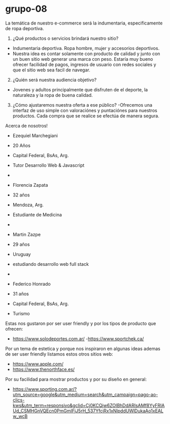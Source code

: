 # grupo-08


La temática de nuestro e-commerce será la indumentaria, especificamente de ropa deportiva.


1. ¿Qué productos o servicios brindará nuestro sitio?  
 - Indumentaria deportiva. Ropa hombre, mujer y accesorios deportivos. 
 -  Nuestra idea es contar solamente con producto de calidad y junto con un buen sitio web generar una marca con peso. Estaría muy bueno ofrecer facilidad de pagos, ingresos de usuario con redes sociales y que el sitio web sea facil de navegar.

2. ¿Quién será nuestra audiencia
objetivo? 
- Jovenes y adultos principalmente que disfruten de el deporte, la naturaleza y la ropa de buena calidad.


3. ¿Cómo ajustaremos nuestra oferta a ese público?
-Ofrecemos una interfaz de uso simple con valoraciónes y puntaciónes para nuestros productos. Cada compra que se realice se efectúa de manera segura.



Acerca de nosotros!


- Ezequiel Marchegiani
- 20 Años
- Capital Federal, BsAs, Arg.
- Tutor Desarrollo Web & Javascript

-
- Florencia Zapata
- 32 años
- Mendoza, Arg.
- Estudiante de Medicina
-

- Martin Zazpe
- 29 años 
- Uruguay
- estudiando desarrollo web full stack
-

- Federico Honrado
- 31 años
- Capital Federal, BsAs, Arg.
- Turismo



Estas nos gustaron por ser user friendly y por los tipos de producto que ofrecen:
- https://www.solodeportes.com.ar/ 
-https://www.sportchek.ca/


Por un tema de estetica y porque nos inspiraron en algunas ideas ademas de ser user friendly listamos estos otros sitios web:
- https://www.apple.com/
- https://www.thenorthface.es/


Por su facilidad para mostrar productos y por su diseño en general:
- https://www.sporting.com.ar/?utm_source=google&utm_medium=search&utm_campaign=pago-ao-clics-kws&utm_term=responsivo&gclid=Cj0KCQjw6ZOIBhDdARIsAMf8YyFRIAUd_CSMHGnVQEcn0PmGmIFjJ5rH_537YfcjRx1xNlpddUWlDukaAo1xEALw_wcB






